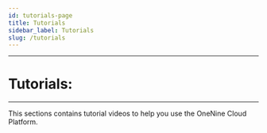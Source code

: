 ```yaml
---
id: tutorials-page
title: Tutorials
sidebar_label: Tutorials
slug: /tutorials
---
```


---
# Tutorials:
---

This sections contains tutorial videos to help you use the OneNine Cloud Platform.